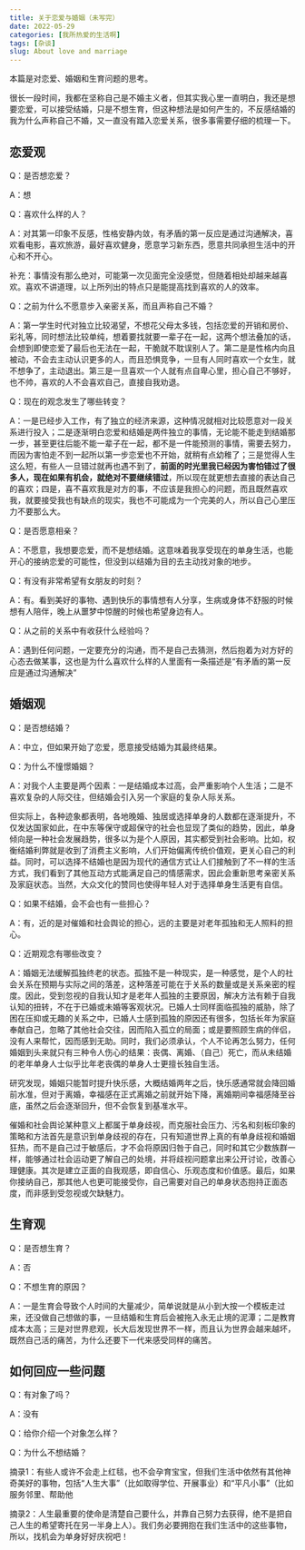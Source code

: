 ```yaml
---
title: 关于恋爱与婚姻（未写完）
date: 2022-05-29
categories: [我所热爱的生活啊]
tags: [杂谈]
slug: About love and marriage
---
```


本篇是对恋爱、婚姻和生育问题的思考。

<!--more-->

很长一段时间，我都在坚称自己是不婚主义者，但其实我心里一直明白，我还是想要恋爱，可以接受结婚，只是不想生育，但这种想法是如何产生的，不反感结婚的我为什么声称自己不婚，又一直没有踏入恋爱关系，很多事需要仔细的梳理一下。

## 恋爱观

Q：是否想恋爱？

A：想

Q：喜欢什么样的人？

A：对其第一印象不反感，性格安静内敛，有矛盾的第一反应是通过沟通解决，喜欢看电影，喜欢旅游，最好喜欢健身，愿意学习新东西，愿意共同承担生活中的开心和不开心。

补充：事情没有那么绝对，可能第一次见面完全没感觉，但随着相处却越来越喜欢。喜欢不讲道理，以上所列出的特点只是能提高找到喜欢的人的效率。

Q：之前为什么不愿意步入亲密关系，而且声称自己不婚？

A：第一学生时代对独立比较渴望，不想花父母太多钱，包括恋爱的开销和房价、彩礼等，同时想法比较单纯，想着要找就要一辈子在一起，这两个想法叠加的话，会想到即使恋爱了最后也无法在一起，干脆就不耽误别人了。第二是是性格内向且被动，不会去主动认识更多的人，而且恐惧竞争，一旦有人同时喜欢一个女生，就不想争了，主动退出。第三是一旦喜欢一个人就有点自卑心里，担心自己不够好，也不帅，喜欢的人不会喜欢自己，直接自我劝退。

Q：现在的观念发生了哪些转变？

A：一是已经步入工作，有了独立的经济来源，这种情况就相对比较愿意对一段关系进行投入；二是逐渐明白恋爱和结婚是两件独立的事情，无论能不能走到结婚那一步，甚至更往后能不能一辈子在一起，都不是一件能预测的事情，需要去努力，而因为害怕走不到一起所以第一步恋爱也不开始，就稍有点幼稚了；三是觉得人生这么短，有些人一旦错过就再也遇不到了，**前面的时光里我已经因为害怕错过了很多人，现在如果有机会，就绝对不要继续错过**，所以现在就更想去直接的表达自己的喜欢；四是，喜不喜欢我是对方的事，不应该是我担心的问题，而且既然喜欢我，就要接受我也有缺点的现实，我也不可能成为一个完美的人，所以自己心里压力不要那么大。

Q：是否愿意相亲？

A：不愿意，我想要恋爱，而不是想结婚。这意味着我享受现在的单身生活，也能开心的接纳恋爱的可能性，但没到以结婚为目的去主动找对象的地步。

Q：有没有非常希望有女朋友的时刻？

A：有。看到美好的事物、遇到快乐的事情想有人分享，生病或身体不舒服的时候想有人陪伴，晚上从噩梦中惊醒的时候也希望身边有人。

Q：从之前的关系中有收获什么经验吗？

A：遇到任何问题，一定要充分的沟通，而不是自己去猜测，然后抱着为对方好的心态去做某事，这也是为什么喜欢什么样的人里面有一条描述是“有矛盾的第一反应是通过沟通解决”

## 婚姻观

Q：是否想结婚？

A：中立，但如果开始了恋爱，愿意接受结婚为其最终结果。

Q：为什么不憧憬婚姻？

A：对我个人主要是两个因素：一是结婚成本过高，会严重影响个人生活；二是不喜欢复杂的人际交往，但结婚会引入另一个家庭的复杂人际关系。

但实际上，各种迹象都表明，各地晚婚、独居或选择单身的人数都在逐渐提升，不仅发达国家如此，在中东等保守或超保守的社会也显现了类似的趋势，因此，单身倾向是一种社会发展趋势，很多以为是个人原因，其实都受到社会影响。比如，权衡结婚利弊就是收到了消费主义影响，人们开始偏离传统价值观，更关心自己的利益。同时，可以选择不结婚也是因为现代的通信方式让人们接触到了不一样的生活方式，我们看到了其他互动方式能满足自己的情感需求，因此会重新思考亲密关系及家庭状态。当然，大众文化的赞同也使得年轻人对于选择单身生活更有自信。

Q：如果不结婚，会不会也有一些担心？

A：有，近的是对催婚和社会舆论的担心，远的主要是对老年孤独和无人照料的担心。

Q：近期观念有哪些改变？

‌A：婚姻无法缓解孤独终老的状态。孤独不是一种现实，是一种感觉，是个人的社会关系在预期与实际之间的落差，这种落差可能在于关系的数量或是关系亲密的程度。因此，受到忽视的自我认知才是老年人孤独的主要原因，解决方法有赖于自我认知的扭转，不在于已婚或未婚等客观状况。已婚人士同样面临孤独的威胁，除了困在压抑或无趣的关系之中，已婚人士感到孤独的原因还有很多，包括长年为家庭奉献自己，忽略了其他社会交往，因而陷入孤立的局面；或是要照顾生病的伴侣，没有人来帮忙，因而感到无助。同时，我们必须承认，个人不论再怎么努力，任何婚姻到头来就只有三种令人伤心的结果：丧偶、离婚、（自己）死亡，而从未结婚的老年单身人士似乎比年老丧偶的单身人士更擅长独自生活。

研究发现，婚姻只能暂时提升快乐感，大概结婚两年之后，快乐感通常就会降回婚前水准，但对于离婚，幸福感在正式离婚之前就开始下降，离婚期间幸福感降至谷底，虽然之后会逐渐回升，但不会恢复到基准水平。

催婚和社会舆论某种意义上都属于单身歧视，而克服社会压力、污名和刻板印象的策略和方法首先是意识到单身歧视的存在，只有知道世界上真的有单身歧视和婚姻狂热，而不是自己过于敏感后，才不会将原因归咎于自己，同时和其它少数族群一样，能够通过社会运动更了解自己的处境，并将歧视问题拿出来公开讨论，改善心理健康。其次是建立正面的自我观感，即自信心、乐观态度和价值感。最后，如果你接纳自己，那其他人也更可能接受你，自己需要对自己的单身状态抱持正面态度，而非感到受忽视或欠缺魅力。

## 生育观

Q：是否想生育？

A：否

Q：不想生育的原因？

A：一是生育会导致个人时间的大量减少，简单说就是从小到大按一个模板走过来，还没做自己想做的事，一旦结婚和生育后会被拖入永无止境的泥潭；二是教育成本太高；三是对世界悲观，长大后发现世界不一样，而且认为世界会越来越坏，既然自己活的痛苦，为什么还要下一代来感受同样的痛苦。



## 如何回应一些问题

Q：有对象了吗？

A：没有

Q：给你介绍一个对象怎么样？

Q：为什么不想结婚？







摘录1：有些人或许不会走上红毯，也不会孕育宝宝，但我们生活中依然有其他神奇美好的事物，包括“人生大事”（比如取得学位、开展事业）和“平凡小事”（比如服务邻里、帮助他

摘录2：人生最重要的使命是清楚自己要什么，并靠自己努力去获得，绝不是把自己人生的希望寄托在另一半身上人）。我们务必要拥抱在我们生活中的这些事物，所以，找机会为单身好好庆祝吧！

